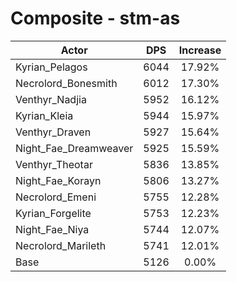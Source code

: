 # Composite - stm-as
| Actor | DPS | Increase |
|---|:---:|:---:|
|Kyrian_Pelagos|6044|17.92%|
|Necrolord_Bonesmith|6012|17.30%|
|Venthyr_Nadjia|5952|16.12%|
|Kyrian_Kleia|5944|15.97%|
|Venthyr_Draven|5927|15.64%|
|Night_Fae_Dreamweaver|5925|15.59%|
|Venthyr_Theotar|5836|13.85%|
|Night_Fae_Korayn|5806|13.27%|
|Necrolord_Emeni|5755|12.28%|
|Kyrian_Forgelite|5753|12.23%|
|Night_Fae_Niya|5744|12.07%|
|Necrolord_Marileth|5741|12.01%|
|Base|5126|0.00%|
